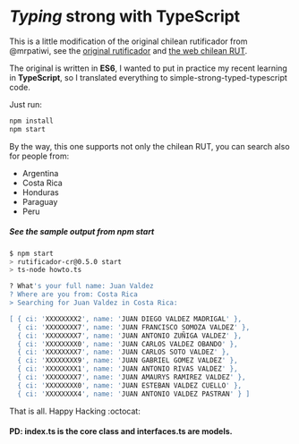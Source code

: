 *Typing* strong with TypeScript
=================================

This is a little modification of the original chilean rutificador from @mrpatiwi, see the [original rutificador](https://github.com/mrpatiwi/rutificador) and [the web chilean RUT](https://chile.rutificador.com/).

The original is written in __ES6__, I wanted to put in practice my recent learning in __TypeScript__, so I translated everything to simple-strong-typed-typescript code.

Just run:

 ```bash
 npm install
 npm start
 ```
 
 By the way, this one supports not only the chilean RUT, you can search also for people from:
 
  - Argentina
  - Costa Rica
  - Honduras
  - Paraguay
  - Peru

##### See the sample output from npm start
```bash
$ npm start
> rutificador-cr@0.5.0 start
> ts-node howto.ts

? What's your full name: Juan Valdez
? Where are you from: Costa Rica
> Searching for Juan Valdez in Costa Rica:

[ { ci: 'XXXXXXXX2', name: 'JUAN DIEGO VALDEZ MADRIGAL' },
  { ci: 'XXXXXXXX7', name: 'JUAN FRANCISCO SOMOZA VALDEZ' },
  { ci: 'XXXXXXXX7', name: 'JUAN ANTONIO ZUÑIGA VALDEZ' },
  { ci: 'XXXXXXXX0', name: 'JUAN CARLOS VALDEZ OBANDO' },
  { ci: 'XXXXXXXX7', name: 'JUAN CARLOS SOTO VALDEZ' },
  { ci: 'XXXXXXXX9', name: 'JUAN GABRIEL GOMEZ VALDEZ' },
  { ci: 'XXXXXXXX1', name: 'JUAN ANTONIO RIVAS VALDEZ' },
  { ci: 'XXXXXXXX7', name: 'JUAN AMAURYS RAMIREZ VALDEZ' },
  { ci: 'XXXXXXXX0', name: 'JUAN ESTEBAN VALDEZ CUELLO' },
  { ci: 'XXXXXXXX4', name: 'JUAN ANTONIO VALDEZ PASTRAN' } ]

  ```

That is all. Happy Hacking :octocat:

#### **PD**: index.ts is the core class and interfaces.ts are models.
